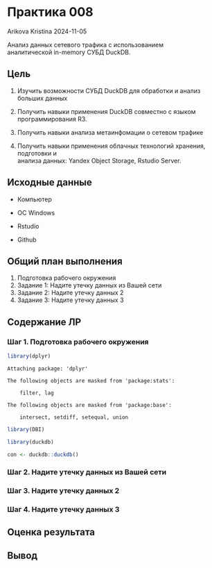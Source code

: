 # Практика 008
Arikova Kristina
2024-11-05

Анализ данных сетевого трафика с использованием  
аналитической in-memory СУБД DuckDB.

## Цель

1.  Изучить возможности СУБД DuckDB для обработки и анализ больших
    данных

2.  Получить навыки применения DuckDB совместно с языком
    программирования R3.

3.  Получить навыки анализа метаинфомации о сетевом трафике

4.  Получить навыки применения облачных технологий хранения, подготовки
    и  
    анализа данных: Yandex Object Storage, Rstudio Server.

## Исходные данные

-   Компьютер

-   ОС Windows

-   Rstudio

-   Github

## Общий план выполнения

1.  Подготовка рабочего окружения
2.  Задание 1: Надите утечку данных из Вашей сети
3.  Задание 2: Надите утечку данных 2
4.  Задание 3: Надите утечку данных 3

## Содержание ЛР

### Шаг 1. Подготовка рабочего окружения

``` r
library(dplyr)
```


    Attaching package: 'dplyr'

    The following objects are masked from 'package:stats':

        filter, lag

    The following objects are masked from 'package:base':

        intersect, setdiff, setequal, union

``` r
library(DBI)
```

``` r
library(duckdb)
```

``` r
con <- duckdb::duckdb()
```

### Шаг 2. Надите утечку данных из Вашей сети

### Шаг 3. Надите утечку данных 2

### Шаг 4. Надите утечку данных 3

## Оценка результата

## Вывод
